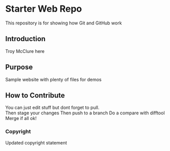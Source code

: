 # Starter Web Repo

This repository is for showing how Git and GitHub work

## Introduction

Troy McClure here

## Purpose

Sample website with plenty of files for demos

## How to Contribute

You can just edit stuff but dont forget to pull.  
Then stage your changes
Then push to a branch
Do a compare with difftool
Merge if all ok!

### Copyright

Updated copyright statement